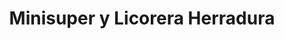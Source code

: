 ---
title: "Minisuper y Licorera Herradura"
url: /liberia/minisuper-y-licorera-herradura/
shop: Lebensmittel
---